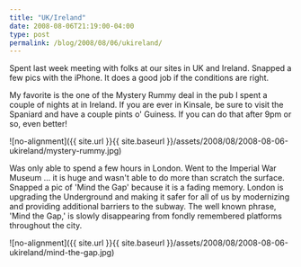 ```yaml
---
title: "UK/Ireland"
date: 2008-08-06T21:19:00-04:00
type: post
permalink: /blog/2008/08/06/ukireland/
---
```

Spent last week meeting with folks at our sites in UK and Ireland. Snapped a few pics with the iPhone. It does a good job if the conditions are right.

My favorite is the one of the Mystery Rummy deal in the pub I spent a couple of nights at in Ireland. If you are ever in Kinsale, be sure to visit the Spaniard and have a couple pints o' Guiness. If you can do that after 9pm or so, even better!

![no-alignment]({{ site.url }}{{ site.baseurl }}/assets/2008/08/2008-08-06-ukireland/mystery-rummy.jpg)

Was only able to spend a few hours in London. Went to the Imperial War Museum ... it is huge and wasn't able to do more than scratch the surface. Snapped a pic of 'Mind the Gap' because it is a fading memory. London is upgrading the Underground and making it safer for all of us by modernizing and providing additional barriers to the subway. The well known phrase, 'Mind the Gap,' is slowly disappearing from fondly remembered platforms throughout the city.

![no-alignment]({{ site.url }}{{ site.baseurl }}/assets/2008/08/2008-08-06-ukireland/mind-the-gap.jpg)
